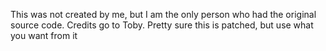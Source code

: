This was not created by me, but I am the only person who had the original source code. Credits go to Toby. Pretty sure this is patched, but use what you want from it
